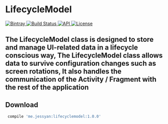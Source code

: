 # LifecycleModel
[ ![Bintray](https://img.shields.io/badge/bintray-v1.0.0-brightgreen.svg) ](https://bintray.com/jessyancoding/maven/lifecyclemodel/1.0.0/link)
[ ![Build Status](https://travis-ci.org/JessYanCoding/LifecycleModel.svg?branch=master) ](https://travis-ci.org/JessYanCoding/LifecycleModel)
[ ![API](https://img.shields.io/badge/API-14%2B-blue.svg?style=flat-square) ](https://developer.android.com/about/versions/android-4.0.html)
[ ![License](http://img.shields.io/badge/License-Apache%202.0-blue.svg?style=flat-square) ](http://www.apache.org/licenses/LICENSE-2.0)

## The LifecycleModel class is designed to store and manage UI-related data in a lifecycle conscious way, The LifecycleModel class allows data to survive configuration changes such as screen rotations,  It also handles the communication of the Activity / Fragment with the rest of the application

## Download
``` gradle
 compile 'me.jessyan:lifecyclemodel:1.0.0'
```